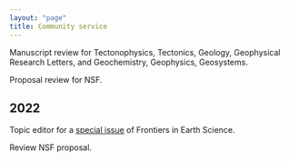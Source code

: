 ```yaml
---
layout: "page"
title: Community service
---
```


Manuscript review for Tectonophysics, Tectonics, Geology, Geophysical Research Letters, and Geochemistry, Geophysics, Geosystems. 

Proposal review for NSF.

2022
----
Topic editor for a [special issue](https://www.frontiersin.org/research-topics/37267/structural-inheritance-at-tectonic-margins) of Frontiers in Earth Science.

Review NSF proposal. 
